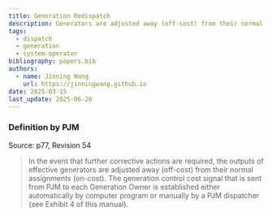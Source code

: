 ```yaml
---
title: Generation Redispatch
description: Generators are adjusted away (off-cost) from their normal assignments (on-cost).
tags:
  - dispatch
  - generation
  - system-operator
bibliography: papers.bib
authors:
  - name: Jinning Wang
    url: https://jinningwang.github.io
date: 2025-03-15
last_update: 2025-06-20
---
```


### Definition by PJM

Source: <d-cite key="pjm2024m12"></d-cite> p77, Revision 54

> In the event that further corrective actions are required, the outputs of effective generators are adjusted away (off-cost) from their normal assignments (on-cost). The generation control cost signal that is sent from PJM to each Generation Owner is established either automatically by computer program or manually by a PJM dispatcher (see Exhibit 4 of this manual).
